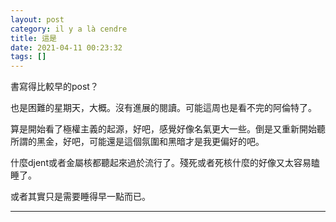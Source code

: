 ```yaml
---
layout: post
category: il y a là cendre
title: 這是
date: 2021-04-11 00:23:32
tags: []
---
```


書寫得比較早的post？

也是困難的星期天，大概。沒有進展的閱讀。可能這周也是看不完的阿倫特了。

算是開始看了極權主義的起源，好吧，感覺好像名氣更大一些。倒是又重新開始聽所謂的黑金，好吧，可能還是這個氛圍和黑暗才是我更偏好的吧。

什麼djent或者金屬核都聽起來過於流行了。殘死或者死核什麼的好像又太容易瞌睡了。

或者其實只是需要睡得早一點而已。



-------





